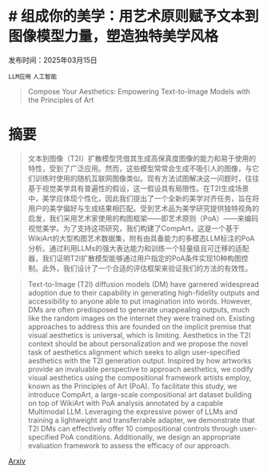 # # 组成你的美学：用艺术原则赋予文本到图像模型力量，塑造独特美学风格

发布时间：2025年03月15日

`LLM应用` `人工智能`

> Compose Your Aesthetics: Empowering Text-to-Image Models with the Principles of Art

# 摘要

> 文本到图像（T2I）扩散模型凭借其生成高保真度图像的能力和易于使用的特性，受到了广泛应用。然而，这些模型常常会生成不吸引人的图像，与它们训练时使用的随机互联网图像类似。现有方法试图解决这一问题时，往往基于视觉美学具有普遍性的假设，这一假设具有局限性。在T2I生成场景中，美学应体现个性化，因此我们提出了一个全新的美学对齐任务，旨在将用户的美学偏好与生成结果相匹配。受到艺术品为美学研究提供独特视角的启发，我们采用艺术家使用的构图框架——即艺术原则（PoA）——来编码视觉美学。为了支持这项研究，我们构建了CompArt，这是一个基于WikiArt的大型构图艺术数据集，附有由具备能力的多模态LLM标注的PoA分析。通过利用LLMs的强大表达能力和训练一个轻量级且可迁移的适配器，我们证明T2I扩散模型能够通过用户指定的PoA条件实现10种构图控制。此外，我们设计了一个合适的评估框架来验证我们的方法的有效性。

> Text-to-Image (T2I) diffusion models (DM) have garnered widespread adoption due to their capability in generating high-fidelity outputs and accessibility to anyone able to put imagination into words. However, DMs are often predisposed to generate unappealing outputs, much like the random images on the internet they were trained on. Existing approaches to address this are founded on the implicit premise that visual aesthetics is universal, which is limiting. Aesthetics in the T2I context should be about personalization and we propose the novel task of aesthetics alignment which seeks to align user-specified aesthetics with the T2I generation output. Inspired by how artworks provide an invaluable perspective to approach aesthetics, we codify visual aesthetics using the compositional framework artists employ, known as the Principles of Art (PoA). To facilitate this study, we introduce CompArt, a large-scale compositional art dataset building on top of WikiArt with PoA analysis annotated by a capable Multimodal LLM. Leveraging the expressive power of LLMs and training a lightweight and transferrable adapter, we demonstrate that T2I DMs can effectively offer 10 compositional controls through user-specified PoA conditions. Additionally, we design an appropriate evaluation framework to assess the efficacy of our approach.

[Arxiv](https://arxiv.org/abs/2503.12018)